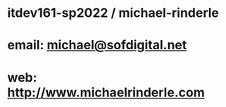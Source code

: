 # itdev161-sp2022 / michael-rinderle

# email: michael@sofdigital.net
# web: http://www.michaelrinderle.com
